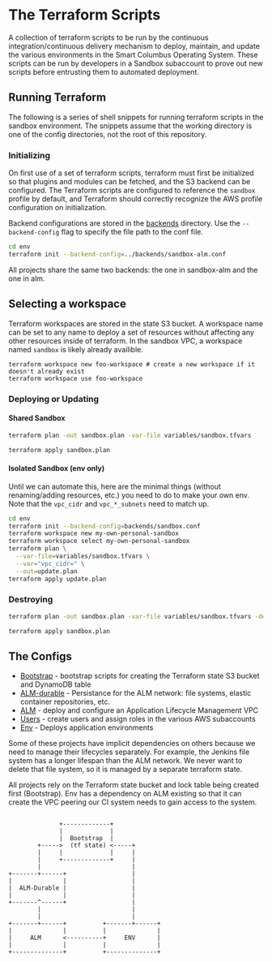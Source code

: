 # The Terraform Scripts


A collection of terraform scripts to be run by the continuous integration/continuous delivery mechanism to deploy, maintain, and update the various environments in the Smart Columbus Operating System.  These scripts can be run by developers in a Sandbox subaccount to prove out new scripts before entrusting them to automated deployment.

## Running Terraform

The following is a series of shell snippets for running terraform scripts in the sandbox environment.  The snippets assume that the working directory is one of the config directories, not the root of this repository.

### Initializing

On first use of a set of terraform scripts, terraform must first be initialized so that plugins and modules can be fetched, and the S3 backend can be configured.  The Terraform scripts are configured to reference the `sandbox` profile by default, and Terraform should correctly recognize the AWS profile configuration on initialization.

Backend configurations are stored in the [backends](backends/) directory.
Use the `--backend-config` flag to specify the file path to the conf file.

```bash
cd env
terraform init --backend-config=../backends/sandbox-alm.conf
```

All projects share the same two backends: the one in sandbox-alm and the one in alm.

## Selecting a workspace

Terraform workspaces are stored in the state S3 bucket.  A workspace name can be set to any name to deploy a set of resources without affecting any other resources inside of terraform.  In the sandbox VPC, a workspace named `sandbox` is likely already availible.

```
terraform workspace new foo-workspace # create a new workspace if it doesn't already exist
terraform workspace use foo-workspace

```

### Deploying or Updating

#### Shared Sandbox
```bash
terraform plan -out sandbox.plan -var-file variables/sandbox.tfvars

terraform apply sandbox.plan
```

#### Isolated Sandbox (env only)
Until we can automate this, here are the minimal things (without renaming/adding resources, etc.) you need to do to make your own env. Note that the `vpc_cidr` and `vpc_*_subnets` need to match up.
```bash
cd env
terraform init --backend-config=backends/sandbox.conf
terraform workspace new my-own-personal-sandbox
terraform workspace select my-own-personal-sandbox
terraform plan \
  --var-file=variables/sandbox.tfvars \
  --var="vpc_cidr=" \
  --out=update.plan
terraform apply update.plan
```

### Destroying

```bash
terraform plan -out sandbox.plan -var-file variables/sandbox.tfvars -destroy

terraform apply sandbox.plan
```

## The Configs

- [Bootstrap](bootstrap/README.md) - bootstrap scripts for creating the Terraform state S3 bucket and DynamoDB table
- [ALM-durable](alm-durable/README.md) - Persistance for the ALM network: file systems, elastic container repositories, etc.
- [ALM](alm/README.md) - deploy and configure an Application Lifecycle Management VPC
- [Users](users/README.md) - create users and assign roles in the various AWS subaccounts
- [Env](env/README.md) - Deploys application environments

Some of these projects have implicit dependencies on others because we need to manage their lifecycles separately.
For example, the Jenkins file system has a longer lifespan than the ALM network.
We never want to delete that file system, so it is managed by a separate terraform state.

All projects rely on the Terraform state bucket and lock table being created first (Bootstrap).
Env has a dependency on ALM existing so that it can create the VPC peering our CI system needs to gain access to the system.

```

              +-------------+
              |             |
              |  Bootstrap  |
        +----->  (tf state) <-----+
        |     |             |     |
        |     +-------------+     |
        |                         |
+-------+------+                  |
|              |                  |
|  ALM-Durable |                  |
|              |                  |
+-------^------+                  |
        |                         |
        |                         |
+-------+------+          +-------+------+
|              |          |              |
|     ALM      <----------+     ENV      |
|              |          |              |
+--------------+          +--------------+

```
